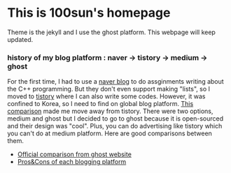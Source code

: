 # This is 100sun's homepage
Theme is the jekyll and I use the ghost platform. This webpage will keep updated.

### history of my blog platform : naver -> tistory -> medium -> ghost
For the first time, I had to use a [naver blog](https://blog.naver.com/92tjsgp14) to do assginments writing about the C++ programming.
But they don't even support making "lists", so I moved to [tistory]() where I can also write some codes.
However, it was confined to Korea, so I need to find on global blog platform. 
[This comparison](https://medium.com/%EB%B0%95%EC%83%81%EA%B6%8C%EC%9D%98-%EC%82%BD%EC%A7%88%EB%B8%94%EB%A1%9C%EA%B7%B8/%EB%82%B4%EA%B0%80-%EA%B0%9C%EB%B0%9C%EB%B8%94%EB%A1%9C%EA%B7%B8%EB%A5%BC-%ED%8B%B0%EC%8A%A4%ED%86%A0%EB%A6%AC%EC%97%90%EC%84%9C-%EB%AF%B8%EB%94%94%EC%97%84-%EC%9C%BC%EB%A1%9C-%EC%9D%B4%EC%82%AC%EC%98%A8-%EC%9D%B4%EC%9C%A0-2c89abf64226) made me move away from tistory. There were two options, medium and ghost but I decided to go to ghost because it is open-sourced and their design was "cool". 
Plus, you can do advertising like tistory which you can't do at medium platform. Here are good comparisons between them.
* [Official comparison from ghost website](https://ghost.org/vs/medium/)
* [Pros&Cons of each blogging platform](https://www.wpbeginner.com/beginners-guide/how-to-choose-the-best-blogging-platform/)